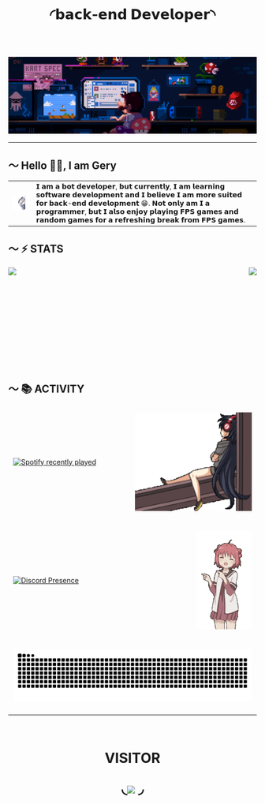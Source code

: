<h1 align="center">
◜𝗯𝗮𝗰𝗸-𝗲𝗻𝗱 𝗗𝗲𝘃𝗲𝗹𝗼𝗽𝗲𝗿◝
</h1>

<p align="center">
  <img src="Assets/code.gif" alt="Hello" style="object-fit: cover; margin-top: 50px;">
</p>

---

<h2 align="left">
～ Hello 👋🏻, I am Gery 
</h2>

<table>
  <tr>
    <td>
      <img src="Assets/mythikore-anime-girl.gif" alt="Hello" style="object-fit: cover; width: 200px; border-radius: 10px;"/>
    </td>
    <td>
      𝗜 𝗮𝗺 𝗮 𝗯𝗼𝘁 𝗱𝗲𝘃𝗲𝗹𝗼𝗽𝗲𝗿, 𝗯𝘂𝘁 𝗰𝘂𝗿𝗿𝗲𝗻𝘁𝗹𝘆, 𝗜 𝗮𝗺 𝗹𝗲𝗮𝗿𝗻𝗶𝗻𝗴 𝘀𝗼𝗳𝘁𝘄𝗮𝗿𝗲 𝗱𝗲𝘃𝗲𝗹𝗼𝗽𝗺𝗲𝗻𝘁 𝗮𝗻𝗱 𝗜 𝗯𝗲𝗹𝗶𝗲𝘃𝗲 𝗜 𝗮𝗺 𝗺𝗼𝗿𝗲 𝘀𝘂𝗶𝘁𝗲𝗱 𝗳𝗼𝗿 𝗯𝗮𝗰𝗸-𝗲𝗻𝗱 𝗱𝗲𝘃𝗲𝗹𝗼𝗽𝗺𝗲𝗻𝘁 😁.        𝗡𝗼𝘁 𝗼𝗻𝗹𝘆 𝗮𝗺 𝗜 𝗮 𝗽𝗿𝗼𝗴𝗿𝗮𝗺𝗺𝗲𝗿, 𝗯𝘂𝘁 𝗜 𝗮𝗹𝘀𝗼 𝗲𝗻𝗷𝗼𝘆 𝗽𝗹𝗮𝘆𝗶𝗻𝗴 𝗙𝗣𝗦 𝗴𝗮𝗺𝗲𝘀 𝗮𝗻𝗱 𝗿𝗮𝗻𝗱𝗼𝗺 𝗴𝗮𝗺𝗲𝘀 𝗳𝗼𝗿 𝗮 𝗿𝗲𝗳𝗿𝗲𝘀𝗵𝗶𝗻𝗴 𝗯𝗿𝗲𝗮𝗸 𝗳𝗿𝗼𝗺 𝗙𝗣𝗦 𝗴𝗮𝗺𝗲𝘀.
    </td>
  </tr>
</table>

<h2 align="left">
～ ⚡ STATS
</h2>

<div style="display: flex; align-items: center; justify-content: space-between;">
  <img src="https://github-readme-stats.vercel.app/api/top-langs/?username=gery-av&theme=tokyonight&hide_border=false&include_all_commits=true&count_private=true&layout=compact" style="height: 200px;"/>
  <img src="https://github-readme-stats.vercel.app/api?username=gery-av&theme=tokyonight&hide_border=false&include_all_commits=true&count_private=true" style="height: 200px;"/>
</div>

<h2 align="left">
～ 📚 ACTIVITY
</h2>

<div style="display: flex; flex-direction: column; gap: 20px;">
  <div style="display: flex; align-items: center; justify-content: space-between; padding: 10px;">
    <a href="https://open.spotify.com/user/kdmapper.exe">
      <img src="https://spotify-recently-played-readme.vercel.app/api?user=2sqedz98t0t3e2vtbvo2646vs&unique={true|1|on|yes}" 
           alt="Spotify recently played" 
          />
    </a>
    <img src="Assets/music.gif" 
         alt="Spotify GIF" 
         style="height: 200px;" />
  </div>

  <div style="display: flex; align-items: center; justify-content: space-between; padding: 10px;">
    <a href="https://discord.com/users/746523440608968799">
      <img src="https://lanyard.cnrad.dev/api/746523440608968799" 
           alt="Discord Presence" 
           style="height: 208px;" />
    </a>
    <img src="Assets/dancing.gif" 
         alt="Discord GIF" 
         style="height: 200px;" />
  </div>

  <div style="padding: 10px;">
    <img src="https://raw.githubusercontent.com/m1ndfr/m1ndfr/output/snake.svg" alt="Snake animation" />
  </div>
</div>

---
<br>

<h1 align="center">
VISITOR
<br>

◟<img align="cener" src="https://profile-counter.glitch.me/m1ndfr/count.svg?"/> ◞
</h1>
